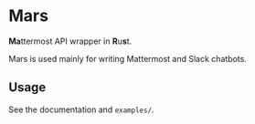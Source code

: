 Mars
====

**Ma**ttermost API wrapper in **R**u**s**t.

Mars is used mainly for writing Mattermost and Slack chatbots.

Usage
-----

See the documentation and `examples/`.
